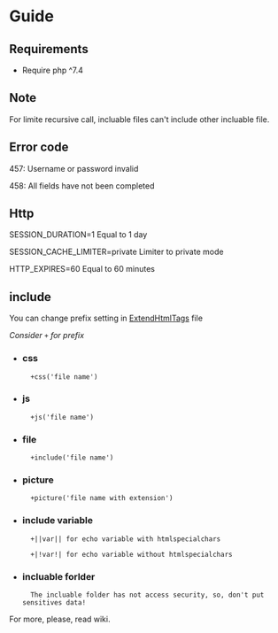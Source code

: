 # Guide

## Requirements

- Require php ^7.4

## Note

For limite recursive call, incluable files can't include other incluable file.

## Error code

457: Username or password invalid

458: All fields have not been completed

## Http

SESSION_DURATION=1 Equal to 1 day

SESSION_CACHE_LIMITER=private Limiter to private mode

HTTP_EXPIRES=60 Equal to 60 minutes

## include

You can change prefix setting in [ExtendHtmlTags](App/ExtendHtmlTags/ExtendHtmlTags.php) file

*Consider `+` for prefix*

- ### css

        +css('file name')

- ### js

        +js('file name')

- ### file

        +include('file name')

- ### picture

        +picture('file name with extension')

- ### include variable

        +||var|| for echo variable with htmlspecialchars

        +|!var!| for echo variable without htmlspecialchars

- ### incluable forlder

        The incluable folder has not access security, so, don't put sensitives data!

For more, please, read wiki.
